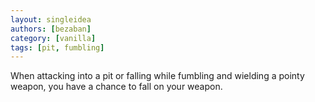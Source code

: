 ```yaml
---
layout: singleidea
authors: [bezaban]
category: [vanilla]
tags: [pit, fumbling]
---
```

When attacking into a pit or falling while fumbling and wielding a pointy weapon, you have a chance to fall on your weapon.
